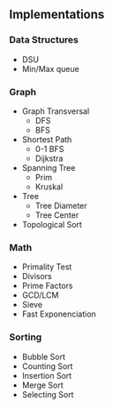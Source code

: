 ## Implementations

### Data Structures
   - DSU
   - Min/Max queue

### Graph
   - Graph Transversal
      - DFS
      - BFS
   - Shortest Path
      - 0-1 BFS
      - Dijkstra
   - Spanning Tree
      - Prim
      - Kruskal
   - Tree
      - Tree Diameter
      - Tree Center
   - Topological Sort

### Math
   - Primality Test
   - Divisors
   - Prime Factors
   - GCD/LCM
   - Sieve
   - Fast Exponenciation

### Sorting
   - Bubble Sort
   - Counting Sort
   - Insertion Sort
   - Merge Sort
   - Selecting Sort
